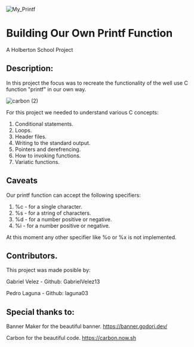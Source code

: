 ![My_Printf](https://github.com/laguna03/holbertonschool-printf/assets/144173998/104dd233-cd3c-4fce-9dad-a18b286266f8)

# Building Our Own Printf Function
A Holberton School Project

## Description:
In this project the focus was to recreate the functionality of the well use C function "printf" in our own way.

![carbon (2)](https://github.com/laguna03/holbertonschool-printf/assets/144173998/4057b28a-d8d3-4383-b364-da0c5dc7f5a0)

For this project we needed to understand various C concepts:
1. Conditional statements.
2. Loops.
3. Header files.
4. Writing to the standard output.
5. Pointers and derefrencing.
6. How to invoking functions.
7. Variatic functions.

## Caveats
Our printf function can accept the following specifiers:
1. %c - for a single character.
2. %s - for a string of characters.
3. %d - for a number positive or negative.
4. %i - for a number positive or negative.

At this moment any other specifier like %o or %x is not implemented.

## Contributors.
This project was made posible by:

Gabriel Velez - Github: GabrielVelez13

Pedro Laguna  - Github: laguna03

## Special thanks to:

Banner Maker for the beautiful banner. https://banner.godori.dev/

Carbon for the beautiful code. https://carbon.now.sh
